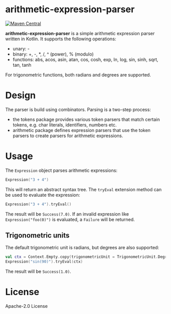 # arithmetic-expression-parser

[![Maven Central](https://maven-badges.herokuapp.com/maven-central/com.mthaler/aparser/badge.svg)](https://maven-badges.herokuapp.com/maven-central/com.mthaler/aparser)

**arithmetic-expression-parser** is a simple arithmetic expression parser written in Kotlin. It supports the following operations:

- unary: -
- binary: +, -, *, /, ^ (power), % (modulo)
- functions: abs, acos, asin, atan, cos, cosh, exp, ln, log, sin, sinh, sqrt, tan, tanh

For trigonometric functions, both radians and degrees are supported.

# Design

The parser is build using combinators. Parsing is a two-step process:

- the tokens package provides various token parsers that match certain tokens, e.g. char literals, identifiers, numbers etc.
- arithmetic package defines expression parsers that use the token parsers to create parsers for arithmetic expressions.

# Usage

The `Expression` object parses arithmetic expressions:

```kotlin
Expression("3 + 4")
```

This will return an abstract syntax tree. The `tryEval` extension method can be used to evaluate the expression:

```kotlin
Expression("3 + 4").tryEval()
```

The result will be `Success(7.0)`. If an invalid expression like `Expression("foo(0)")` is evaluated, a `Failure` will be returned.

## Trigonometric units

The default trigonometric unit is radians, but degrees are also supported:

```kotlin
val ctx = Context.Empty.copy(trigonometricUnit = TrigonometricUnit.Degree)
Expression("sin(90)").tryEval(ctx)
```

The result will be `Success(1.0)`.

# License

Apache-2.0 License
